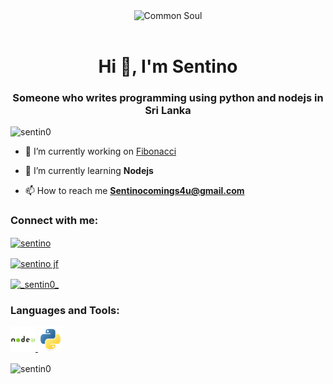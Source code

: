 
<center>

  <img src="https://avatars.githubusercontent.com/SENTIN0" alt="Common Soul">

</center>

<br>

	

<h1 align="center">Hi 👋, I'm Sentino</h1>

<h3 align="center">Someone who writes programming using python and nodejs in Sri Lanka</h3>

<p align="left"> <img src="https://komarev.com/ghpvc/?username=sentin0&label=Profile%20views&color=0e75b6&style=flat" alt="sentin0" /> </p>

- 🔭 I’m currently working on [Fibonacci](SENTIN0/Fibonacci-series.git)

- 🌱 I’m currently learning **Nodejs**

- 📫 How to reach me **Sentinocomings4u@gmail.com**

<h3 align="left">Connect with me:</h3>

<p align="left">

<a href="https://stackoverflow.com/users/sentino" target="blank"><img align="center" src="https://raw.githubusercontent.com/rahuldkjain/github-profile-readme-generator/master/src/images/icons/Social/stack-overflow.svg" alt="sentino" height="30" width="40" /></a>

<a href="https://fb.com/sentino jf" target="blank"><img align="center" src="https://raw.githubusercontent.com/rahuldkjain/github-profile-readme-generator/master/src/images/icons/Social/facebook.svg" alt="sentino jf" height="30" width="40" /></a>

<a href="https://instagram.com/_sentin0_" target="blank"><img align="center" src="https://raw.githubusercontent.com/rahuldkjain/github-profile-readme-generator/master/src/images/icons/Social/instagram.svg" alt="_sentin0_" height="30" width="40" /></a>

</p>

<h3 align="left">Languages and Tools:</h3>

<p align="left"> <a href="https://nodejs.org" target="_blank" rel="noreferrer"> <img src="https://raw.githubusercontent.com/devicons/devicon/master/icons/nodejs/nodejs-original-wordmark.svg" alt="nodejs" width="40" height="40"/> </a> <a href="https://www.python.org" target="_blank" rel="noreferrer"> <img src="https://raw.githubusercontent.com/devicons/devicon/master/icons/python/python-original.svg" alt="python" width="40" height="40"/> </a> </p>

<p><img align="center" src="https://github-readme-stats.vercel.app/api/top-langs?username=sentin0&show_icons=true&locale=en&layout=compact" alt="sentin0" /></p>


<!---
SENTIN0/SENTIN0 is a ✨ special ✨ repository because its `README.md` (this file) appears on your GitHub profile.
You can click the Preview link to take a look at your changes.
--->
